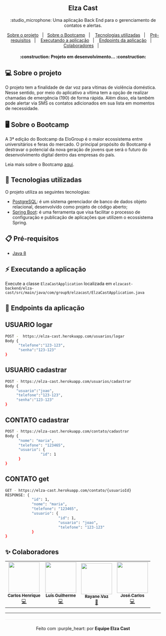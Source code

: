 <h2 align="center">
    Elza Cast
</h2>
</p>
<p align="center">
    :studio_microphone: Uma aplicação Back End para o gerenciamento de contatos e alertas.
</p>

<p align="center">
    <a href="#computer-sobre-o-projeto">Sobre o projeto</a>&nbsp;&nbsp;&nbsp;|&nbsp;&nbsp;
    <a href="#desktop_computer-sobre-o-bootcamp">Sobre o Bootcamp</a>&nbsp;&nbsp;&nbsp;|&nbsp;&nbsp;&nbsp;
    <a href="#rocket-tecnologias-utilizadas">Tecnologias utilizadas</a>&nbsp;&nbsp;&nbsp;|&nbsp;&nbsp;&nbsp;
    <a href="#clipboard-pré-requisitos">Pré-requisitos</a>&nbsp;&nbsp;&nbsp;|&nbsp;&nbsp;&nbsp;
    <a href="#zap-executando-a-aplicação">Executando a aplicação</a>&nbsp;&nbsp;&nbsp;|&nbsp;&nbsp;&nbsp;
    <a href="#dart-endpoints-da-aplicação">Endpoints da aplicação</a>&nbsp;&nbsp;&nbsp;|&nbsp;&nbsp;&nbsp;
    <a href="#sparkles-colaboradores">Colaboradores</a>&nbsp;&nbsp;&nbsp;|&nbsp;&nbsp;&nbsp; 
</p>

<h4 align="center"> 
:construction: Projeto em desenvolvimento... :construction:
</h4>

## :computer: Sobre o projeto
O projeto tem a finalidade de dar voz para vítimas de violência doméstica. Nesse sentido, por meio do aplicativo a vítima tem a opção de realizar chamadas de emergência (190) de forma rápida. Além disso, ela também pode alertar via SMS os contatos adicionados em sua lista em momentos de necessidade.

## :desktop_computer: Sobre o Bootcamp
A 3ª edição do Bootcamp da EloGroup é o maior ecossistema entre universitários e feras do mercado. O principal propósito do Bootcamp é destravar o potencial da nova geração de jovens que será o futuro do desenvolvimento digital dentro das empresas do país.

Leia mais sobre o Bootcamp [aqui](https://bootcamp.elogroup.com.br/).

## :rocket: Tecnologias utilizadas

O projeto utiliza as seguintes tecnologias:

- [PostgreSQL](https://www.postgresql.org/): é um sistema gerenciador de banco de dados objeto relacional, desenvolvido como projeto de código aberto;
- [Spring Boot](https://spring.io/): é uma ferramenta que visa facilitar o processo de configuração e publicação de aplicações que utilizem o ecossistema Spring.

## :clipboard: Pré-requisitos
- [Java 8](https://www.java.com/pt_BR/download/)

## :zap: Executando a aplicação
Execute a classe `ElzaCastApplication` localizada em `elzacast-backend/elza-cast/src/main/java/com/group9/elzacast/ElzaCastApplication.java`

## :dart: Endpoints da aplicação

## USUARIO logar
```bash
POST -  https://elza-cast.herokuapp.com/usuarios/logar 
Body {
      "telefone":"123-123",    
      "senha":"123-123"
}
```

## USUARIO cadastrar
```bash
POST - https://elza-cast.herokuapp.com/usuarios/cadastrar
Body {
     "usuario":"joao",
     "telefone":"123-123",
     "senha":"123-123"
}

```

## CONTATO cadastrar
```bash
POST - https://elza-cast.herokuapp.com/contato/cadastrar
Body {
      "nome": "maria",
      "telefone": "123465",
      "usuario": {
                "id": 1    
      }
}
```

## CONTATO get
```bash
GET - https://elza-cast.herokuapp.com/contato/{usuarioId}
RESPONSE: {
            "id": 1,
            "nome": "maria",
            "telefone": "123465",
            "usuario": {
                        "id": 1,
                        "usuario": "joao",
                        "telefone": "123-123"                                  
            }
}
```

## :sparkles: Colaboradores

<table>
  <tr>
    <td align="center"><a href="https://www.linkedin.com/in/carlos-henrique-costa-silva/"><img src="https://avatars3.githubusercontent.com/u/25915025?v=4" width="100px;" alt=""/><br /><sub><b>Carlos Henrique</b></sub></a><br /><a href="#code-carlos" title="Code">💻</a></td>
    <td align="center"><a href="https://www.linkedin.com/in/luisgaboardi/"><img src="https://avatars.githubusercontent.com/u/45673358?v=4" width="100px;" alt=""/><br /><sub><b>Luís Guilherme</b></sub></a><br /><a href="#code-luis" title="Code">💻</a></td>
    <td align="center"><a href="https://www.linkedin.com/in/rayane-vaz-255616200/"><img src="https://avatars.githubusercontent.com/u/91799941?v=4" width="100px;" alt=""/><br /><sub><b>Rayane Vaz</b></sub></a><br /><a href="#coordinator-rayane" title="Coordinator">📢</a></td>
    <td align="center"><a href="https://www.linkedin.com/in/josecarlosdeoliveira37/"><img src="https://avatars.githubusercontent.com/u/73854242?v=4" width="100px;" alt=""/><br /><sub><b>José Carlos</b></sub></a><br /><a href="#code-jose" title="Code">💻</a></td>
  </tr>
</table>

---

<p align="center" style="margin-top: 20px; border-top: 1px solid #eee; padding-top: 20px;">Feito com :purple_heart: por <strong> Equipe Elza Cast </strong> </p>
